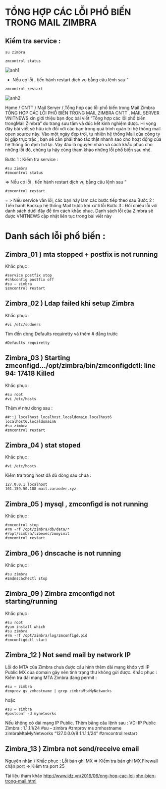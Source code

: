 # TỔNG HỢP CÁC LỖI PHỔ BIẾN TRONG MAIL ZIMBRA

## Kiểm tra service :

```
su zimbra

zmcontrol status

```

![anh1](https://image.prntscr.com/image/NcN8wsF1TFmuTJ4kCb6RYw.png)

- Nếu có lỗi , tiến hành restart dịch vụ bằng câu lệnh sau ”

```
zmcontrol restart
```
![anh2](https://image.prntscr.com/image/qG7iLH2RSraSy0S5yM2pDQ.png)

Home / CNTT / Mail Server / Tổng hợp các lỗi phổ biến trong Mail Zimbra
TỔNG HỢP CÁC LỖI PHỔ BIẾN TRONG MAIL ZIMBRA
 CNTT , MAIL SERVER
VNITNEWS xin giới thiệu bạn đọc bài viết “Tổng hợp các lỗi phổ biến trongMail Zimbra” do trang sưu tầm và đúc kết kinh nghiệm được. Hi vọng đây bài viết sẽ hữu ích đối với các bạn trong quá trình quản trị hệ thống mail open source này.
Vào một ngày đẹp trời, tự nhiên hệ thống Mail của công ty bị gặp trục trặc , bạn sẽ cần phải thao tác thật nhanh sao cho hoạt động của hệ thống ổn định trở lại. Vậy đâu là nguyên nhân và cách khắc phục cho những lỗi đó, chúng ta hãy cùng tham khảo những lỗi phổ biến sau nhé.

Bước 1 : Kiểm tra service :
```
#su zimbra
#zmcontrol status
```
=> Nếu có lỗi , tiến hành restart dịch vụ bằng câu lệnh sau ”
```
#zmcontrol restart
```
= > Nếu service vẫn lỗi, các bạn hãy làm các bước tiếp theo sau
Bước 2 : Tiến hành Backup hệ thống Mail trước khi xử lí lỗi
Bước 3 : Đối chiếu lỗi với danh sách dưới đây để tìm cách khắc phục. Danh sách lỗi của Zimbra sẽ được VNITNEWS cập nhật liên tục trong bài viết này

# Danh sách lỗi phổ biến :

## Zimbra_01 ) mta stopped + postfix is not running

Khắc phục :
```
#service postfix stop
#chkconfig postfix off
#su – zimbra
$zmcontrol restart
```

## Zimbra_02 ) Ldap failed khi setup Zimbra
Khắc phục : 
```
#vi /etc/sudoers
```
Tìm đến dòng Defaults requiretty và thêm # đằng trước
```
#Defaults requiretty
```
## Zimbra_03 ) Starting zmconfigd…/opt/zimbra/bin/zmconfigdctl: line 94: 17418 Killed

Khắc phục :
```
#su root
#vi /etc/hosts
```
Thêm # như dòng sau :
```
##::1 localhost localhost.localdomain localhost6 localhost6.localdomain6
#su zimbra
#zmcontrol restart
```

## Zimbra_04 ) stat stoped
Khắc phục :
```
#vi /etc/hosts
```
Kiểm tra trong host đã đủ dòng sau chưa :
```
127.0.0.1 localhost
101.159.50.188 mail.zaraoder.xyz
```
## Zimbra_05 ) mysql , zmconfigd is not running 
Khắc phục :
```
#zmcontrol stop
#rm -rf /opt/zimbra/db/data/*
#/opt/zimbra/libexec/zmmyinit
#zmcontrol restart
```
## Zimbra_06 ) dnscache is not running
Khắc phục :
``` 
#su zimbra
#zmdnscachectl stop
```
## Zimbra_09 ) Zimbra zmconfigd not starting/running
Khắc phục : 
```
#su root
#yum install which
#su zimbra
#rm -rf /opt/zimbra/log/zmconfigd.pid
#zmconfigdctl start
```

## Zimbra_12 ) Not send mail by network IP 
Lỗi do MTA của Zimbra chưa được cấu hình thêm dải mạng khớp với IP Public MX của domain gây nên tình trạng thư không gửi được.
Khắc phục :
Kiểm tra dải mạng MTA Zimbra đang permit :
```
#su – zimbra
#zmprov gs zmhostname | grep zimbraMtaMyNetworks
```
hoặc
```
#su – zimbra
#postconf -d mynetworks
```
Nếu không có dải mạng IP Public. Thêm bằng câu lệnh sau :
VD: IP Public Zimbra : 1.1.1.1/24
#su – zimbra
#zmprov ms zmhostname zimbraMtaMyNetworks “127.0.0.0/8 1.1.1.1/24”
#zmcontrol restart

## Zimbra_13 ) Zimbra not send/receive email 
Nguyên nhân / Khắc phục :
Lỗi bản ghi MX => Kiểm tra bản ghi MX
Firewall chặn port => Kiểm tra port 25

Tài liệu tham khảo 
http://www.idz.vn/2016/06/ong-hop-cac-loi-pho-bien-trong-mail.html